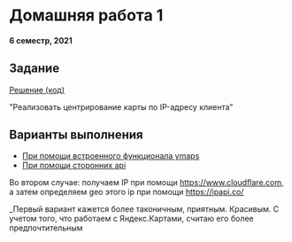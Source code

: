 # Домашняя работа 1
#### 6 семестр, 2021

Задание
------------
[Решение (код)](map_api's.html)  
  
"Реализовать центрирование карты по IP-адресу клиента"

Варианты выполнения
------------
  * [При помощи встроенного функционала ymaps](map_ya.html) 
  * [При помощи сторонних api](map_api's.html)  

Во втором случае: получаем IP при помощи https://www.cloudflare.com, а затем определяем geo этого ip при помощи https://ipapi.co/

_Первый вариант кажется более таконичным, приятным. Красивым. С учетом того, что работаем с Яндекс.Картами, считаю его более предпочтительным